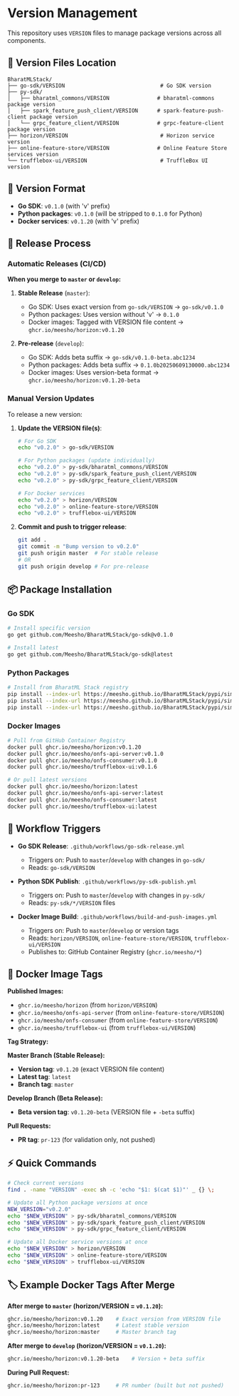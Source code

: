 # Version Management

This repository uses `VERSION` files to manage package versions across all components.

## 📁 Version Files Location

```
BharatMLStack/
├── go-sdk/VERSION                              # Go SDK version
├── py-sdk/
│   ├── bharatml_commons/VERSION               # bharatml-commons package version  
│   ├── spark_feature_push_client/VERSION      # spark-feature-push-client package version
│   └── grpc_feature_client/VERSION            # grpc-feature-client package version
├── horizon/VERSION                             # Horizon service version
├── online-feature-store/VERSION               # Online Feature Store services version
└── trufflebox-ui/VERSION                       # TruffleBox UI version
```

## 📝 Version Format

- **Go SDK**: `v0.1.0` (with 'v' prefix)
- **Python packages**: `v0.1.0` (will be stripped to `0.1.0` for Python)
- **Docker services**: `v0.1.20` (with 'v' prefix)

## 🚀 Release Process

### Automatic Releases (CI/CD)

**When you merge to `master` or `develop`:**

1. **Stable Release** (`master`):
   - Go SDK: Uses exact version from `go-sdk/VERSION` → `go-sdk/v0.1.0`
   - Python packages: Uses version without 'v' → `0.1.0`
   - Docker images: Tagged with VERSION file content → `ghcr.io/meesho/horizon:v0.1.20`

2. **Pre-release** (`develop`):
   - Go SDK: Adds beta suffix → `go-sdk/v0.1.0-beta.abc1234`
   - Python packages: Adds beta suffix → `0.1.0b20250609130000.abc1234`
   - Docker images: Uses version-beta format → `ghcr.io/meesho/horizon:v0.1.20-beta`

### Manual Version Updates

To release a new version:

1. **Update the VERSION file(s)**:
   ```bash
   # For Go SDK
   echo "v0.2.0" > go-sdk/VERSION
   
   # For Python packages (update individually)
   echo "v0.2.0" > py-sdk/bharatml_commons/VERSION
   echo "v0.2.0" > py-sdk/spark_feature_push_client/VERSION
   echo "v0.2.0" > py-sdk/grpc_feature_client/VERSION
   
   # For Docker services
   echo "v0.2.0" > horizon/VERSION
   echo "v0.2.0" > online-feature-store/VERSION
   echo "v0.2.0" > trufflebox-ui/VERSION
   ```

2. **Commit and push to trigger release**:
   ```bash
   git add .
   git commit -m "Bump version to v0.2.0"
   git push origin master  # For stable release
   # OR
   git push origin develop # For pre-release
   ```

## 📦 Package Installation

### Go SDK
```bash
# Install specific version
go get github.com/Meesho/BharatMLStack/go-sdk@v0.1.0

# Install latest
go get github.com/Meesho/BharatMLStack/go-sdk@latest
```

### Python Packages
```bash
# Install from BharatML Stack registry
pip install --index-url https://meesho.github.io/BharatMLStack/pypi/simple/ bharatml-commons==0.1.0
pip install --index-url https://meesho.github.io/BharatMLStack/pypi/simple/ spark-feature-push-client==0.1.0
pip install --index-url https://meesho.github.io/BharatMLStack/pypi/simple/ grpc-feature-client==0.1.0
```

### Docker Images
```bash
# Pull from GitHub Container Registry
docker pull ghcr.io/meesho/horizon:v0.1.20
docker pull ghcr.io/meesho/onfs-api-server:v0.1.0
docker pull ghcr.io/meesho/onfs-consumer:v0.1.0
docker pull ghcr.io/meesho/trufflebox-ui:v0.1.6

# Or pull latest versions
docker pull ghcr.io/meesho/horizon:latest
docker pull ghcr.io/meesho/onfs-api-server:latest
docker pull ghcr.io/meesho/onfs-consumer:latest
docker pull ghcr.io/meesho/trufflebox-ui:latest
```

## 🔄 Workflow Triggers

- **Go SDK Release**: `.github/workflows/go-sdk-release.yml`
  - Triggers on: Push to `master`/`develop` with changes in `go-sdk/`
  - Reads: `go-sdk/VERSION`

- **Python SDK Publish**: `.github/workflows/py-sdk-publish.yml`
  - Triggers on: Push to `master`/`develop` with changes in `py-sdk/`
  - Reads: `py-sdk/*/VERSION` files

- **Docker Image Build**: `.github/workflows/build-and-push-images.yml`
  - Triggers on: Push to `master`/`develop` or version tags
  - Reads: `horizon/VERSION`, `online-feature-store/VERSION`, `trufflebox-ui/VERSION`
  - Publishes to: GitHub Container Registry (`ghcr.io/meesho/*`)

## 🐳 Docker Image Tags

**Published Images:**
- `ghcr.io/meesho/horizon` (from `horizon/VERSION`)
- `ghcr.io/meesho/onfs-api-server` (from `online-feature-store/VERSION`)
- `ghcr.io/meesho/onfs-consumer` (from `online-feature-store/VERSION`)  
- `ghcr.io/meesho/trufflebox-ui` (from `trufflebox-ui/VERSION`)

**Tag Strategy:**

**Master Branch (Stable Release):**
- **Version tag**: `v0.1.20` (exact VERSION file content)
- **Latest tag**: `latest`
- **Branch tag**: `master`

**Develop Branch (Beta Release):**
- **Beta version tag**: `v0.1.20-beta` (VERSION file + `-beta` suffix)

**Pull Requests:**
- **PR tag**: `pr-123` (for validation only, not pushed)

## ⚡ Quick Commands

```bash
# Check current versions
find . -name "VERSION" -exec sh -c 'echo "$1: $(cat $1)"' _ {} \;

# Update all Python package versions at once
NEW_VERSION="v0.2.0"
echo "$NEW_VERSION" > py-sdk/bharatml_commons/VERSION
echo "$NEW_VERSION" > py-sdk/spark_feature_push_client/VERSION  
echo "$NEW_VERSION" > py-sdk/grpc_feature_client/VERSION

# Update all Docker service versions at once
echo "$NEW_VERSION" > horizon/VERSION
echo "$NEW_VERSION" > online-feature-store/VERSION
echo "$NEW_VERSION" > trufflebox-ui/VERSION
```

## 🏷️ Example Docker Tags After Merge

**After merge to `master` (horizon/VERSION = `v0.1.20`):**
```bash
ghcr.io/meesho/horizon:v0.1.20    # Exact version from VERSION file
ghcr.io/meesho/horizon:latest     # Latest stable version
ghcr.io/meesho/horizon:master     # Master branch tag
```

**After merge to `develop` (horizon/VERSION = `v0.1.20`):**
```bash
ghcr.io/meesho/horizon:v0.1.20-beta    # Version + beta suffix
```

**During Pull Request:**
```bash
ghcr.io/meesho/horizon:pr-123     # PR number (built but not pushed)
``` 